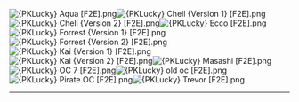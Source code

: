 ![{PKLucky} Aqua [F2E].png](https://raw.githubusercontent.com/Klokinator/FE-Repo/main/Portrait%20Repository/Spriting%20Community%20OC's%20(Grouped%20by%20Artist)/PKLucky/%7BPKLucky%7D%20Aqua%20%5BF2E%5D.png "{PKLucky} Aqua [F2E].png")![{PKLucky} Chell {Version 1} [F2E].png](https://raw.githubusercontent.com/Klokinator/FE-Repo/main/Portrait%20Repository/Spriting%20Community%20OC's%20(Grouped%20by%20Artist)/PKLucky/%7BPKLucky%7D%20Chell%20(Version%201)%20%5BF2E%5D.png "{PKLucky} Chell {Version 1} [F2E].png")![{PKLucky} Chell {Version 2} [F2E].png](https://raw.githubusercontent.com/Klokinator/FE-Repo/main/Portrait%20Repository/Spriting%20Community%20OC's%20(Grouped%20by%20Artist)/PKLucky/%7BPKLucky%7D%20Chell%20(Version%202)%20%5BF2E%5D.png "{PKLucky} Chell {Version 2} [F2E].png")![{PKLucky} Ecco [F2E].png](https://raw.githubusercontent.com/Klokinator/FE-Repo/main/Portrait%20Repository/Spriting%20Community%20OC's%20(Grouped%20by%20Artist)/PKLucky/%7BPKLucky%7D%20Ecco%20%5BF2E%5D.png "{PKLucky} Ecco [F2E].png")![{PKLucky} Forrest {Version 1} [F2E].png](https://raw.githubusercontent.com/Klokinator/FE-Repo/main/Portrait%20Repository/Spriting%20Community%20OC's%20(Grouped%20by%20Artist)/PKLucky/%7BPKLucky%7D%20Forrest%20(Version%201)%20%5BF2E%5D.png "{PKLucky} Forrest {Version 1} [F2E].png")![{PKLucky} Forrest {Version 2} [F2E].png](https://raw.githubusercontent.com/Klokinator/FE-Repo/main/Portrait%20Repository/Spriting%20Community%20OC's%20(Grouped%20by%20Artist)/PKLucky/%7BPKLucky%7D%20Forrest%20(Version%202)%20%5BF2E%5D.png "{PKLucky} Forrest {Version 2} [F2E].png")![{PKLucky} Kai {Version 1} [F2E].png](https://raw.githubusercontent.com/Klokinator/FE-Repo/main/Portrait%20Repository/Spriting%20Community%20OC's%20(Grouped%20by%20Artist)/PKLucky/%7BPKLucky%7D%20Kai%20(Version%201)%20%5BF2E%5D.png "{PKLucky} Kai {Version 1} [F2E].png")![{PKLucky} Kai {Version 2} [F2E].png](https://raw.githubusercontent.com/Klokinator/FE-Repo/main/Portrait%20Repository/Spriting%20Community%20OC's%20(Grouped%20by%20Artist)/PKLucky/%7BPKLucky%7D%20Kai%20(Version%202)%20%5BF2E%5D.png "{PKLucky} Kai {Version 2} [F2E].png")![{PKLucky} Masashi [F2E].png](https://raw.githubusercontent.com/Klokinator/FE-Repo/main/Portrait%20Repository/Spriting%20Community%20OC's%20(Grouped%20by%20Artist)/PKLucky/%7BPKLucky%7D%20Masashi%20%5BF2E%5D.png "{PKLucky} Masashi [F2E].png")![{PKLucky} OC 7 [F2E].png](https://raw.githubusercontent.com/Klokinator/FE-Repo/main/Portrait%20Repository/Spriting%20Community%20OC's%20(Grouped%20by%20Artist)/PKLucky/%7BPKLucky%7D%20OC%207%20%5BF2E%5D.png "{PKLucky} OC 7 [F2E].png")![{PKLucky} old oc [F2E].png](https://raw.githubusercontent.com/Klokinator/FE-Repo/main/Portrait%20Repository/Spriting%20Community%20OC's%20(Grouped%20by%20Artist)/PKLucky/%7BPKLucky%7D%20old%20oc%20%5BF2E%5D.png "{PKLucky} old oc [F2E].png")![{PKLucky} Pirate OC [F2E].png](https://raw.githubusercontent.com/Klokinator/FE-Repo/main/Portrait%20Repository/Spriting%20Community%20OC's%20(Grouped%20by%20Artist)/PKLucky/%7BPKLucky%7D%20Pirate%20OC%20%5BF2E%5D.png "{PKLucky} Pirate OC [F2E].png")![{PKLucky} Trevor [F2E].png](https://raw.githubusercontent.com/Klokinator/FE-Repo/main/Portrait%20Repository/Spriting%20Community%20OC's%20(Grouped%20by%20Artist)/PKLucky/%7BPKLucky%7D%20Trevor%20%5BF2E%5D.png "{PKLucky} Trevor [F2E].png")



----

